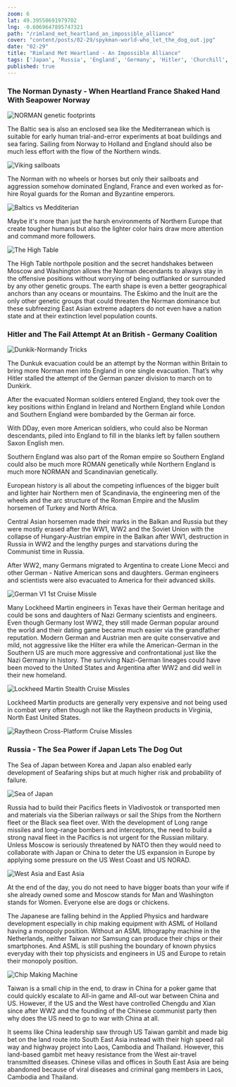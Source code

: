 ```yaml
---
zoom: 6
lat: 49.39550691979702
lng: -0.6069647895747321
path: "/rimland_met_heartland_an_impossible_alliance"
cover: "content/posts/02-29/spykman-world-who_let_the_dog_out.jpg"
date: "02-29"
title: "Rimland Met Heartland - An Impossible Alliance"
tags: ['Japan', 'Russia', 'England', 'Germany', 'Hitler', 'Churchill', 'Spykman World','Nicholas Spykman']  
published: true
---
```

### The Norman Dynasty - When Heartland France Shaked Hand With Seapower Norway
![NORMAN genetic footprints](content/posts/02-29/NORMAN_Homeland.png)

The Baltic sea is also an enclosed sea like the Mediterranean which is suitable for early human trial-and-error experiments at boat buildings and sea faring. Sailing from Norway to Holland and England should also be much less effort with the flow of the Northern winds.  

![Viking sailboats](content/posts/02-29/viking_sail_boats.png)

The Norman with no wheels or horses but only their sailboats and aggression somehow dominated England, France and even worked as for-hire Royal guards for the Roman and Byzantine emperors. 

![Baltics vs Medditerian](content/posts/02-29/Baltic_vs_Mediterrian.png)

Maybe it's more than just the harsh environments of Northern Europe that create tougher humans but also the lighter color hairs draw more attention and command more followers.

![The High Table](content/posts/02-29/the_high_table.png)

The High Table northpole position and the secret handshakes between Moscow and Washington allows the Norman decendants to always stay in the offensive positions without worrying of being outflanked or surrounded by any other genetic groups. The earth shape is even a better geographical anchors than any oceans or mountains. The Eskimo and the Inuit are the only other genetic groups that could threaten the Norman dominance but these subfreezing East Asian extreme adapters do not even have a nation state and at their extinction level population counts. 

### Hitler and The Fail Attempt At an British - Germany Coalition
![Dunkik-Normandy Tricks](content/posts/02-29/Normandy-Dunkirk.png)

The Dunkuk evacuation could be an attempt by the Norman within Britain to bring more Norman men into England in one single evacuation. That’s why Hitler stalled the attempt of the German panzer division to march on to Dunkirk. 

After the evacuated Norman soldiers entered England, they took over the key positions within England in Ireland and Northern England while London and Southern England were bombarded by the German air force.

With DDay, even more American soldiers, who could also be Norman descendants, piled into England to fill in the blanks left by fallen southern Saxon English men. 

Southern England was also part of the Roman empire so Southern England could also be much more ROMAN genetically while Northern England is much more NORMAN and Scandinavian genetically. 

European history is all about the competing influences of the bigger built and lighter hair Northern men of Scandinavia, the engineering men of the wheels and the arc structure of the Roman Empire and the Muslim horsemen of Turkey and North Africa. 

Central Asian horsemen made their marks in the Balkan and Russia but they were mostly erased after the WW1, WW2 and the Soviet Union with the collapse of Hungary-Austrian empire in the Balkan after WW1, destruction in Russia in WW2 and the lengthy purges and starvations during the Communist time in Russia. 

After WW2, many Germans migrated to Argentina to create Lione Mecci and other German - Native American sons and daughters. German engineers and scientists were also evacuated to America for their advanced skills. 

![German V1 1st Cruise Missle](content/posts/02-29/german_v1.png)

Many Lockheed Martin engineers in Texas have their German heritage and could be sons and daughters of Nazi Germany scientists and engineers. Even though Germany lost WW2, they still made German popular around the world and their dating game became much easier via the grandfather reputation. Modern German and Austrian men are quite conservative and mild, not aggressive like the Hilter era while the American-German in the Southern US are much more aggressive and confrontational just like the Nazi Germany in history. The surviving Nazi-German lineages could have been moved to the United States and Argentina after WW2 and did well in their new homeland. 

![Lockheed Martin Stealth Cruise Missles](content/posts/02-29/not_verygood_cruise_missile.png)

Lockheed Martin products are generally very expensive and not being used in combat very often though not like the Raytheon products in Virginia, North East United States.  

![Raytheon Cross-Platform Cruise Missles](content/posts/02-29/lockheed_tomahawk.png)

### Russia - The Sea Power if Japan Lets The Dog Out
The Sea of Japan between Korea and Japan also enabled early development of Seafaring ships but at much higher risk and probability of failure. 

![Sea of Japan](content/posts/02-29/sea_of_japan.png)

Russia had to build their Pacifics fleets in Vladivostok or transported men and materials via the Siberian railways or sail the Ships from the Northern fleet or the Black sea fleet over. With the development of Long range missiles and long-range bombers and interceptors, the need to build a strong naval fleet in the Pacifics is not urgent for the Russian military. Unless Moscow is seriously threatened by NATO then they would need to collaborate with Japan or China to deter the US expansion in Europe by applying some pressure on the US West Coast and US NORAD.

![West Asia and East Asia](content/posts/02-29/the_no_man_land.png)

At the end of the day, you do not need to have bigger boats than your wife if she already owned some and Moscow stands for Man and Washington stands for Women. Everyone else are dogs or chickens. 

The Japanese are falling behind in the Applied Physics and hardware development especially in chip making equipment with ASML of Holland having a monopoly position. Without an ASML lithography machine in the Netherlands, neither Taiwan nor Samsung can produce their chips or their smartphones. And ASML is still pushing the boundary of known physics everyday with their top physicists and engineers in US and Europe to retain their monopoly position. 

![Chip Making Machine](content/posts/02-29/ASML_Deep_Ultraviolet_Lithography.png)

Taiwan is a small chip in the end, to draw in China for a poker game that could quickly escalate to All-in game and All-out war between China and US. However, if the US and the West have controlled Chengdu and Xian since after WW2 and the founding of the Chinese communist party then why does the US need to go to war with China at all.

It seems like China leadership saw through US Taiwan gambit and made big bet on the land route into South East Asia instead with their high speed rail way and highway project into Laos, Cambodia and Thailand. However, this land-based gambit met heavy resistance from the West air-travel transmitted diseases. Chinese villas and offices in South East Asia are being abandoned because of viral diseases and criminal gang members in Laos, Cambodia and Thailand.
